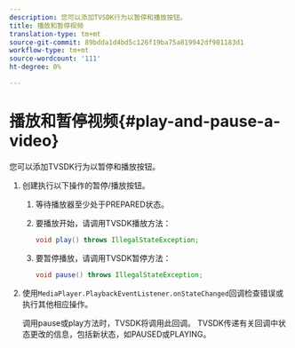 ```yaml
---
description: 您可以添加TVSDK行为以暂停和播放按钮。
title: 播放和暂停视频
translation-type: tm+mt
source-git-commit: 89bdda1d4bd5c126f19ba75a819942df901183d1
workflow-type: tm+mt
source-wordcount: '111'
ht-degree: 0%

---
```



# 播放和暂停视频{#play-and-pause-a-video}

您可以添加TVSDK行为以暂停和播放按钮。

1. 创建执行以下操作的暂停/播放按钮。
   1. 等待播放器至少处于PREPARED状态。
   1. 要播放开始，请调用TVSDK播放方法：

      ```java
      void play() throws IllegalStateException;
      ```

   1. 要暂停播放，请调用TVSDK暂停方法：

      ```java
      void pause() throws IllegalStateException;
      ```

1. 使用`MediaPlayer.PlaybackEventListener.onStateChanged`回调检查错误或执行其他相应操作。

   调用pause或play方法时，TVSDK将调用此回调。 TVSDK传递有关回调中状态更改的信息，包括新状态，如PAUSED或PLAYING。


